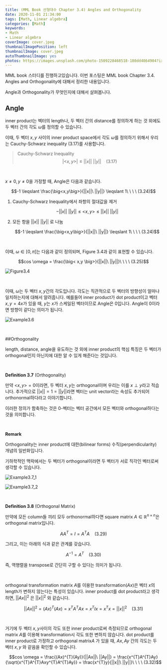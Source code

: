 ```yaml
---
title: (MML Book 선형대수 Chapter 3.4) Angles and Orthogonality
date: 2020-11-01 21:34:00
tags: [Math, Linear algebra]
categories: [Math]
keywords:
- Math
- Linear algebra
coverImage: cover.jpeg
thumbnailImagePosition: left
thumbnailImage: cover.jpeg
autoThumbnailImage: yes
photos: https://images.unsplash.com/photo-1509228468518-180dd4864904?ixlib=rb-1.2.1&ixid=eyJhcHBfaWQiOjEyMDd9&auto=format&fit=crop&w=2100&q=80
---
```


MML book 스터디를 진행하고있습니다. 이번 포스팅은 MML book Chapter 3.4. Angles and Orthogonality에 대해서 정리한 내용입니다.

Angle과 Orthogonality가 무엇인지에 대해서 살펴봅니다.

<!-- excerpt -->



<!--toc-->

## Angle

inner product는 벡터의 length나, 두 벡터 간의 distance를 정의하게 하는 것 외에도 두 벡터 간의 각도 $\omega$를 정의할 수 있습니다.

이때, 두 벡터 $x, y$ 사이의 inner product space에서 각도 $\omega$를 정의하기 위해서 우리는 Cauchy-Schwarz inequality (3.17)를 사용합니다. 

>  Cauchy-Schwarz Inequality
> $$|\big< x,y \big>| \leqslant ||x||\ ||y||\ \ \ \ (3.17)$$

​        

$x \neq 0, y \neq0$을 가정할 때, Angle은 다음과 같습니다.

$$-1 \leqslant \frac{\big<x,y\big>}{||x||\ ||y||} \leqslant 1\ \ \ \ (3.24)$$

1. Cauchy-Schwarz Inequality에서 좌항의 절대값을 제거

    $$-||x||\ ||y|| \leqslant \big< x,y \big> \leqslant ||x||\ ||y||$$ 

2. 모든 항을 $||x||\ ||y||$ 로 나눔

   $$-1 \leqslant \frac{\big<x,y\big>}{||x||\ ||y||} \leqslant 1\ \ \ \ (3.24)$$

​    

이때,  $\omega \in [0, \pi]$는 다음과 같이 정의되며, Figure 3.4과 같이 표현할 수 있습니다.

$$cos \omega = \frac{\big< x,y \big>}{||x||\ ||y||}\ \ \ \ (3.25)$$

![Figure3.4](figure3.4.png)

​     

이때, $\omega$는 두 벡터 $x, y$간의 각도입니다. 각도는 직관적으로 두 벡터의 방향성이 얼마나 일치하는지에 대해서 알려줍니다. 예를들어 inner product가 dot product이고 벡터 $x, y=4x$가 있을 때, $y$는 $x$가 스케일된 벡터이므로 Angle은 0입니다.  Angle이 0이라면 방향이 같다는 의미가 됩니다.



![Example3.6](example3.6.png)

​    

##Orthogonality 

length, distance, angle을 유도하는 것 외에 inner product의 핵심 특징은 두 벡터가 orthogonal인지 아닌지에 대한  알 수 있게 해준다는 것입니다.

​    

**Definition 3.7** (Orthogonality)

만약 $\big< x, y \big> =0$이라면, 두 벡터 $x,y$는 orthogonal이며 우리는 이를 $x \perp y$라고 적습니다. 추가적으로 $||x||=1=||y||$라면 벡터는 unit vector라는 속성도 추가되어 orthonormal하다라고 이야기합니다.

이러한 정의가 함축하는 것은 $0$-벡터는 벡터 공간에서 모든 벡터와 orthogonal하다는 것을 의미합니다.

​    

**Remark**

Orthogonality는 inner product에 대한(bilinear forms) 수직(perpendicularity) 개념의 일반화입니다.

기하학적인 맥락에서는 두 벡터가 orthogonal이라면 두 벡터가 서로 직각인 벡터로써 생각할 수 있습니다.



![Example3.7_1](example3.7_1.png)

![Example3.7_2](example3.7_2.png)

​    

**Definition 3.8** (Orthogonal Matrix)

만약에 모든 column들 끼리 모두 orthonormal하다면 square matrix $A \in \mathbb{R}^{n \times n}$은 orthogonal matrix입니다.

$$AA^{T} = I = A^{T}A\ \ \ \ (3.29)$$

그리고, 이는 아래의 식과 같은 관계를 갖습니다.

$$A^{-1} = A^{T}\ \ \ \ (3.30)$$

즉, 역행렬을 transpose로 간단히 구할 수 있다는 의미가 됩니다.

​    

orthogonal transformation matrix $A$를 이용한 transformation($Ax$)은 벡터 $x$의 length가 변하지 않는다는 특성이 있습니다. inner product를 dot product라고 생각하면, $||Ax||^{2}$ 은 $||x||^{2}$ 와 같습니다.

$$||Ax||^{2} = (Ax)^{T}(Ax) = x^{T}A^{T}Ax = x^{T}Ix = x^{T}x = ||x||^{2}\ \ \ \ (3.31)$$

​    

거기에 두 벡터 $x, y$사이의 각도 또한 inner product로써 측정되므로 orthogonal matrix $A$를 이용해 transformation시 각도 또한 변하지 않습니다. dot product를 inner product로 가정하고 orthogonal matrix$A$ 가 있을 때, $Ax, Ay$ 간의 각도는 두 벡터 $x, y$ 와 같음을 확인할 수 있습니다.

$$cos \omega = \frac{(Ax)^{T}(Ay)}{||Ax||\ ||Ay||} = \frac{x^{T}A^{T}Ay}{\sqrt{x^{T}A^{T}Axy^{T}A^{T}Ay}} = \frac{x^{T}y}{||x||\ ||y||}\ \ \ \ (3.32)$$